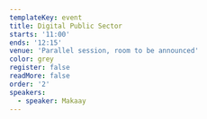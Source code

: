 ```yaml
---
templateKey: event
title: Digital Public Sector
starts: '11:00'
ends: '12:15'
venue: 'Parallel session, room to be announced'
color: grey
register: false
readMore: false
order: '2'
speakers:
  - speaker: Makaay
---
```


